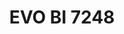 ---
layout: product
title: "EVO BI 7248"
price: "4500" 
desc: "Biplane jig 1/48,1/72,1/87,1/100"
img_path: "/assets/img/VMP006.jpg"
brand: "Vertigo"
available: false
special_offer: false
new: true
soon: false
cat: "070000"
subcat: "070300"
subsubcat: "00"
sifra: "VMP006"
popular: false
---